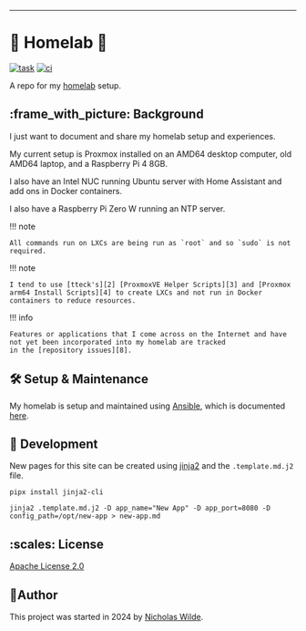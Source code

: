 ---
# :house_with_garden: Homelab :test_tube:

[![task](https://img.shields.io/badge/Task-Enabled-brightgreen?style=for-the-badge&logo=task&logoColor=white)](https://taskfile.dev/#/)
[![ci](https://img.shields.io/github/actions/workflow/status/nicholaswilde/homelab/ci.yaml?label=ci&style=for-the-badge&branch=main)](https://github.com/nicholaswilde/homelab/actions/workflows/ci.yaml)

A repo for my [homelab][7] setup.

## :frame_with_picture: Background

I just want to document and share my homelab setup and experiences.

My current setup is Proxmox installed on an AMD64 desktop computer, old AMD64 laptop, and a Raspberry Pi 4 8GB.

I also have an Intel NUC running Ubuntu server with Home Assistant and add ons in  Docker containers.

I also have a Raspberry Pi Zero W running an NTP server.

!!! note

    All commands run on LXCs are being run as `root` and so `sudo` is not required.

!!! note

    I tend to use [tteck's][2] [ProxmoxVE Helper Scripts][3] and [Proxmox arm64 Install Scripts][4] to create LXCs and not run in Docker containers to reduce resources.

!!! info

    Features or applications that I come across on the Internet and have not yet been incorporated into my homelab are tracked
    in the [repository issues][8].

## :hammer_and_wrench: Setup & Maintenance

My homelab is setup and maintained using [Ansible][5], which is documented [here][6].

## :construction: Development

New pages for this site can be created using [jinja2][3] and the `.template.md.j2` file.

```shell title="Install"
pipx install jinja2-cli
```

```shell title="Create new page"
jinja2 .template.md.j2 -D app_name="New App" -D app_port=8080 -D config_path=/opt/new-app > new-app.md
```

## ​:scales: License

​[​Apache License 2.0](../LICENSE)

## ​:pencil:​Author

​This project was started in 2024 by [​Nicholas Wilde​][1].

[1]: <https://github.com/nicholaswilde/>
[2]: <https://github.com/tteck>
[3]: <https://community-scripts.github.io/ProxmoxVE/>
[4]: <https://pimox-scripts.com/>
[5]: <https://www.redhat.com/en/ansible-collaborative>
[6]: <https://github.com/nicholaswilde/homelab-playbooks>
[7]: <https://linuxhandbook.com/homelab/>
[8]: <https://github.com/nicholaswilde/homelab/issues>
